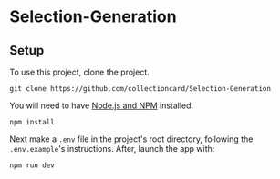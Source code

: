 # Selection-Generation

## Setup

To use this project, clone the project.

`git clone https://github.com/collectioncard/Selection-Generation`

You will need to have [Node.js and NPM](https://docs.npmjs.com/downloading-and-installing-node-js-and-npm) installed.

`npm install`

Next make a `.env` file in the project's root directory, following the `.env.example`'s instructions. After, launch the app with:

`npm run dev`
